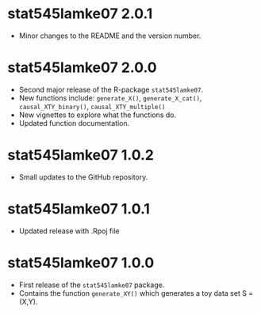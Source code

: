 # stat545lamke07 2.0.1

* Minor changes to the README and the version number.

# stat545lamke07 2.0.0

* Second major release of the R-package `stat545lamke07`.
* New functions include: `generate_X()`, `generate_X_cat()`, `causal_XTY_binary()`, `causal_XTY_multiple()`
* New vignettes to explore what the functions do.
* Updated function documentation.

# stat545lamke07 1.0.2

* Small updates to the GitHub repository.

# stat545lamke07 1.0.1

* Updated release with .Rpoj file

# stat545lamke07 1.0.0

* First release of the `stat545lamke07` package.
* Contains the function `generate_XY()` which generates a toy data set S = (X,Y).
